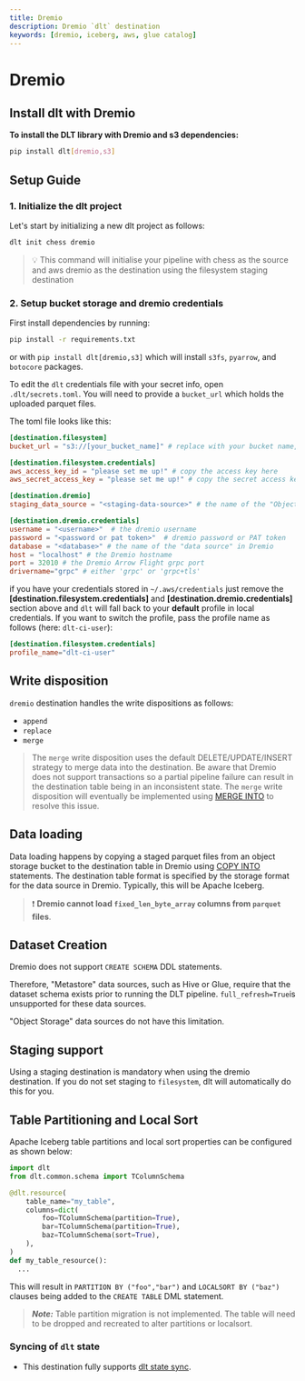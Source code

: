```yaml
---
title: Dremio
description: Dremio `dlt` destination
keywords: [dremio, iceberg, aws, glue catalog]
---
```


# Dremio

## Install dlt with Dremio
**To install the DLT library with Dremio and s3 dependencies:**
```sh
pip install dlt[dremio,s3]
```

## Setup Guide
### 1. Initialize the dlt project

Let's start by initializing a new dlt project as follows:
   ```sh
   dlt init chess dremio
   ```
   > 💡 This command will initialise your pipeline with chess as the source and aws dremio as the destination using the filesystem staging destination


### 2. Setup bucket storage and dremio credentials

First install dependencies by running:
```sh
pip install -r requirements.txt
```
or with `pip install dlt[dremio,s3]` which will install `s3fs`, `pyarrow`, and `botocore` packages.

To edit the `dlt` credentials file with your secret info, open `.dlt/secrets.toml`. You will need to provide a `bucket_url` which holds the uploaded parquet files.

The toml file looks like this:

```toml
[destination.filesystem]
bucket_url = "s3://[your_bucket_name]" # replace with your bucket name,

[destination.filesystem.credentials]
aws_access_key_id = "please set me up!" # copy the access key here
aws_secret_access_key = "please set me up!" # copy the secret access key here

[destination.dremio]
staging_data_source = "<staging-data-source>" # the name of the "Object Storage" data source in Dremio containing the s3 bucket

[destination.dremio.credentials]
username = "<username>"  # the dremio username
password = "<password or pat token>"  # dremio password or PAT token
database = "<database>" # the name of the "data source" in Dremio
host = "localhost" # the Dremio hostname
port = 32010 # the Dremio Arrow Flight grpc port
drivername="grpc" # either 'grpc' or 'grpc+tls'
```

if you have your credentials stored in `~/.aws/credentials` just remove the **[destination.filesystem.credentials]** and **[destination.dremio.credentials]** section above and `dlt` will fall back to your **default** profile in local credentials. If you want to switch the  profile, pass the profile name as follows (here: `dlt-ci-user`):
```toml
[destination.filesystem.credentials]
profile_name="dlt-ci-user"
```

## Write disposition

`dremio` destination handles the write dispositions as follows:
- `append`
- `replace`
- `merge`

> The `merge` write disposition uses the default DELETE/UPDATE/INSERT strategy to merge data into the destination. Be aware that Dremio does not support transactions so a partial pipeline failure can result in the destination table being in an inconsistent state. The `merge` write disposition will eventually be implemented using [MERGE INTO](https://docs.dremio.com/current/reference/sql/commands/apache-iceberg-tables/apache-iceberg-merge/) to resolve this issue.

## Data loading

Data loading happens by copying a staged parquet files from an object storage bucket to the destination table in Dremio using [COPY INTO](https://docs.dremio.com/cloud/reference/sql/commands/copy-into-table/) statements. The destination table format is specified by the storage format for the data source in Dremio. Typically, this will be Apache Iceberg.

> ❗ **Dremio cannot load `fixed_len_byte_array` columns from `parquet` files**.

## Dataset Creation

Dremio does not support `CREATE SCHEMA` DDL statements.

Therefore, "Metastore" data sources, such as Hive or Glue, require that the dataset schema exists prior to running the DLT pipeline. `full_refresh=True`is unsupported for these data sources.

"Object Storage" data sources do not have this limitation.

## Staging support

Using a staging destination is mandatory when using the dremio destination. If you do not set staging to `filesystem`, dlt will automatically do this for you.

## Table Partitioning and Local Sort
Apache Iceberg table partitions and local sort properties can be configured as shown below:
```py
import dlt
from dlt.common.schema import TColumnSchema

@dlt.resource(
    table_name="my_table",
    columns=dict(
        foo=TColumnSchema(partition=True),
        bar=TColumnSchema(partition=True),
        baz=TColumnSchema(sort=True),
    ),
)
def my_table_resource():
  ...
```
This will result in `PARTITION BY ("foo","bar")` and `LOCALSORT BY ("baz")` clauses being added to the `CREATE TABLE` DML statement.

> ***Note:*** Table partition migration is not implemented. The table will need to be dropped and recreated to alter partitions or localsort.


### Syncing of `dlt` state
- This destination fully supports [dlt state sync](../../general-usage/state#syncing-state-with-destination).

<!--@@@DLT_TUBA dremio-->